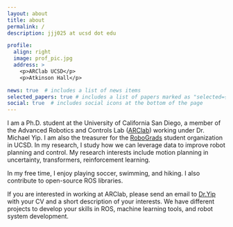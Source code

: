 ```yaml
---
layout: about
title: about
permalink: /
description: jjj025 at ucsd dot edu

profile:
  align: right
  image: prof_pic.jpg
  address: >
    <p>ARClab UCSD</p>
    <p>Atkinson Hall</p>

news: true  # includes a list of news items
selected_papers: true # includes a list of papers marked as "selected={true}"
social: true  # includes social icons at the bottom of the page
---
```


I am a Ph.D. student at the University of California San Diego, a member of the Advanced Robotics and Controls Lab ([ARClab](https://www.ucsdarclab.com/)) working under Dr. Michael Yip. I am also the treasurer for the [RoboGrads](https://contextualrobotics.ucsd.edu/robograds) student organization in UCSD. In my research, I study how we can leverage data to improve robot planning and control. My research interests include motion planning in uncertainty, transformers, reinforcement learning. 

In my free time, I enjoy playing soccer, swimming, and hiking. I also contribute to open-source ROS libraries.

If you are interested in working at ARClab, please send an email to [Dr.Yip](https://yip.eng.ucsd.edu/) with your CV and a short description of your interests. We have different projects to develop your skills in ROS, machine learning tools, and robot system development.